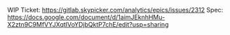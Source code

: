 WIP
Ticket: https://gitlab.skypicker.com/analytics/epics/issues/2312
Spec: https://docs.google.com/document/d/1aimJEknhHMu-X2ztn9C9MfVYJXqtIVoYDjbQktP7chE/edit?usp=sharing
